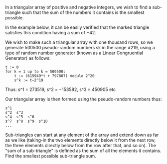 In a triangular array of positive and negative integers, we wish to find a
sub-triangle such that the sum of the numbers it contains is the smallest possible.

In the example below, it can be easily verified that the marked triangle satisfies
this condition having a sum of −42.

We wish to make such a triangular array with one thousand rows, so we generate
500500 pseudo-random numbers sk in the range ±219, using a type of random number
generator (known as a Linear Congruential Generator) as follows:

	t := 0
	for k = 1 up to k = 500500:
		t := (615949*t + 797807) modulo 2^20
		s^k := t−2^19

Thus: s^1 = 273519, s^2 = −153582, s^3 = 450905 etc

Our triangular array is then formed using the pseudo-random numbers thus:

	s^1
	s^2  s^3
	s^4  s^5  s^6 
	s^7  s^8  s^9  s^10
	...

Sub-triangles can start at any element of the array and extend down as far as we
like (taking-in the two elements directly below it from the next row, the three
elements directly below from the row after that, and so on).
The "sum of a sub-triangle" is defined as the sum of all the elements it contains.
Find the smallest possible sub-triangle sum.
